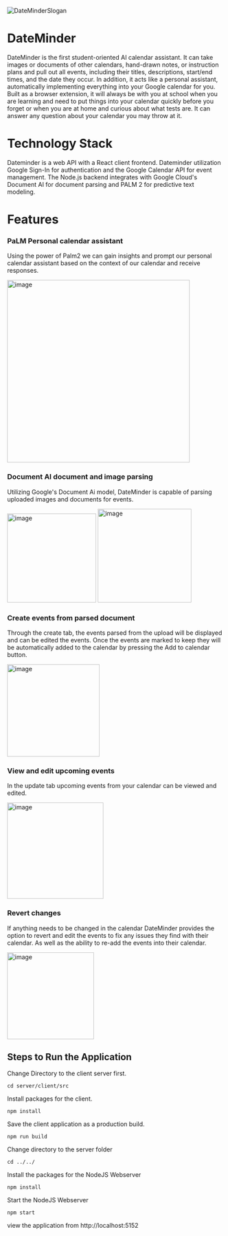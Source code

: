 ![DateMinderSlogan](https://github.com/OGarland001/gdsc-solution-challenge/assets/90644730/c4909e28-c421-4c60-8e11-f05a8c017a6f)

# DateMinder
DateMinder is the first student-oriented AI calendar assistant. It can take images or documents of other calendars, hand-drawn notes, or instruction plans and pull out all events, including their titles, descriptions, start/end times, and the date they occur. In addition, it acts like a personal assistant, automatically implementing everything into your Google calendar for you. Built as a browser extension, it will always be with you at school when you are learning and need to put things into your calendar quickly before you forget or when you are at home and curious about what tests are. It can answer any question about your calendar you may throw at it. 

# Technology Stack
Dateminder is a web API with a React client frontend. Dateminder utilization Google Sign-In for authentication and the Google Calendar API for event management. The Node.js backend integrates with Google Cloud's Document AI for document parsing and PALM 2 for predictive text modeling.

# Features


### PaLM Personal calendar assistant ###
Using the power of Palm2 we can gain insights and prompt our personal calendar assistant based on the context of our calendar and receive responses.

<img width="425" alt="image" src="https://github.com/OGarland001/gdsc-solution-challenge/assets/90644730/d2f5d713-96c1-4f2a-9e0c-9c30a696684d">


### Document AI document and image parsing ###
Utilizing Google's Document Ai model, DateMinder is capable of parsing uploaded images and documents for events.

<img width="207" alt="image" src="https://github.com/OGarland001/gdsc-solution-challenge/assets/90644730/be7a7e4d-1bf9-48b6-ad00-47f566f24c8d">
<img width="218" alt="image" src="https://github.com/OGarland001/gdsc-solution-challenge/assets/90644730/5ed2e082-a34d-4495-8f50-a808d08ab60e">


### Create events from parsed document ###
Through the create tab, the events parsed from the upload will be displayed and can be edited the events. Once the events are marked to keep they will be automatically added to the calendar by pressing the Add to calendar button.

<img width="215" alt="image" src="https://github.com/OGarland001/gdsc-solution-challenge/assets/90644730/cfb0f48e-d2f7-4dd8-904c-5f2ae645b5a5">


### View and edit upcoming events ###
In the update tab upcoming events from your calendar can be viewed and edited.

<img width="224" alt="image" src="https://github.com/OGarland001/gdsc-solution-challenge/assets/90644730/546ba2fb-063e-43fc-9678-4c327e861dbb">


### Revert changes ###
If anything needs to be changed in the calendar DateMinder provides the option to revert and edit the events to fix any issues they find with their calendar. As well as the ability to re-add the events into their calendar.

<img width="202" alt="image" src="https://github.com/OGarland001/gdsc-solution-challenge/assets/90644730/3a625460-51e0-4326-84b9-ecbe4ec1bd9e">


## Steps to Run the Application

Change Directory to the client server first.
```
cd server/client/src
```
Install packages for the client.
```
npm install
```
Save the client application as a production build.
```
npm run build
```
Change directory to the server folder
```
cd ../../
```
Install the packages for the NodeJS Webserver
```
npm install
```
Start the NodeJS Webserver
```
npm start
```

view the application from http://localhost:5152
